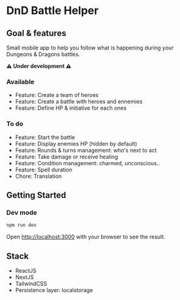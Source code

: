 # DnD Battle Helper

## Goal & features

Small mobile app to help you follow what is happening during your Dungeons & Dragons battles.

**⚠️ Under development ⚠️**

### Available

- Feature: Create a team of heroes
- Feature: Create a battle with heroes and ennemies
- Feature: Define HP & initiative for each ones

### To do

- Feature: Start the battle
- Feature: Display enemies HP (hidden by default)
- Feature: Rounds & turns management: who's next to act
- Feature: Take damage or receive healing
- Feature: Condition management: charmed, unconscious..
- Feature: Spell duration
- Chore: Translation

## Getting Started

### Dev mode

```bash
npm run dev
```

Open [http://localhost:3000](http://localhost:3000) with your browser to see the result.

## Stack

- ReactJS
- NextJS
- TailwindCSS
- Persistence layer: localstorage
